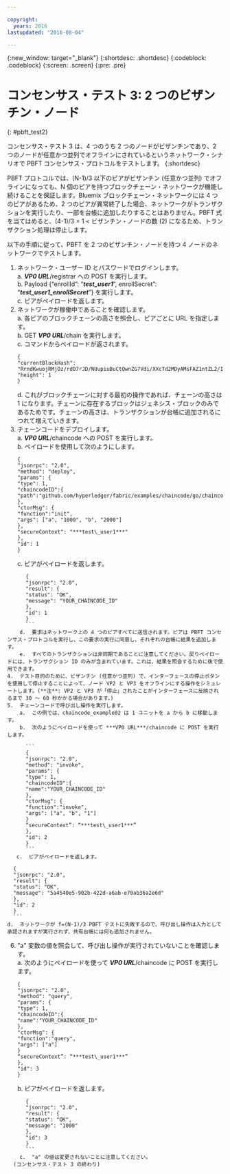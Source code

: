 ```yaml
---

copyright:
  years: 2016
lastupdated: "2016-08-04"

---
```


{:new_window: target="_blank"}
{:shortdesc: .shortdesc}
{:codeblock: .codeblock}
{:screen: .screen}
{:pre: .pre}


# コンセンサス・テスト 3: 2 つのビザンチン・ノード
{: #pbft_test2}


コンセンサス・テスト 3 は、4 つのうち 2 つのノードがビザンチンであり、2 つのノードが任意かつ並列でオフラインにされているというネットワーク・シナリオで PBFT コンセンサス・プロトコルをテストします。
{:shortdesc}

PBFT プロトコルでは、(N-1)/3 以下のピアがビザンチン (任意かつ並列) でオフラインになっても、N 個のピアを持つブロックチェーン・ネットワークが機能し続けることを保証します。Bluemix ブロックチェーン・ネットワークには 4 つのピアがあるため、2 つのピアが異常終了した場合、ネットワークがトランザクションを実行したり、一部を台帳に追加したりすることはありません。PBFT 式を当てはめると、(4-1)/3 = 1 < ビザンチン・ノードの数 (2) になるため、トランザクション処理は停止します。

以下の手順に従って、PBFT を 2 つのビザンチン・ノードを持つ 4 ノードのネットワークでテストします。
1.  ネットワーク・ユーザー ID とパスワードでログインします。  
    a.  ***VP0 URL***/registrar への POST を実行します。  
    b.  Payload {“enrollId”: “***test\_user1***”, enrollSecret”: “***test\_user1\_enrollSecret***”} を実行します。  
    c.  ピアがペイロードを返します。
2.  ネットワークが稼働中であることを確認します。  
    a.  各ピアのブロックチェーンの高さを照会し、ピアごとに URL を指定します。  
    b.  GET ***VP0 URL***/chain を実行します。  
    c.  コマンドからペイロードが返されます。
      ```
      {
      "currentBlockHash": "RrndKwuojRMjOz/rdD7rJD/NUupiuBuCtQwnZG7Vdi/XXcTd2MDyAMsFAZ1ntZL2/IIcSUeatIZAKS6ss7fEvg==",
      "height": 1
      }
      ```
    d.  これがブロックチェーンに対する最初の操作であれば、チェーンの高さは 1 になります。チェーンに存在するブロックはジェネシス・ブロックのみであるためです。チェーンの高さは、トランザクションが台帳に追加されるにつれて増えていきます。
3.  チェーンコードをデプロイします。  
    a.  ***VP0 URL***/chaincode への POST を実行します。  
    b.  ペイロードを使用して次のようにします。  
      ```
      {
      "jsonrpc": "2.0",
      "method": "deploy",
      "params": {
      "type": 1,
      "chaincodeID":{
      "path":"github.com/hyperledger/fabric/examples/chaincode/go/chaincode_example02"
      },
      "ctorMsg": {
      "function":"init",
      "args": ["a", "1000", "b", "2000"]
      },
      "secureContext": "***test\_user1***"
      },
      "id": 1
      }
      ```
    c.  ピアがペイロードを返します。
```
      {
      "jsonrpc": "2.0",
      "result": {
      "status": "OK",
      "message": "YOUR_CHAINCODE_ID"
      },
      "id": 1
      }
      ```
    d.  要求はネットワーク上の 4 つのピアすべてに送信されます。ピアは PBFT コンセンサス・プロトコルを実行し、この要求の実行に同意し、それぞれの台帳に結果を追加します。  
    e.  すべてのトランザクションは非同期であることに注意してください。戻りペイロードには、トランザクション ID のみが含まれています。これは、結果を照会するために後で使用できます。
4.  テスト目的のために、ビザンチン (任意かつ並列) で、インターフェースの停止ボタンを使用して停止することによって、ノード VP2 と VP3 をオフラインにする操作をシミュレートします。(**注**: VP2 と VP3 が「停止」されたことがインターフェースに反映されるまで 30 ～ 60 秒かかる場合があります。)
5.  チェーンコードで呼び出し操作を実行します。  
    a.  この例では、chaincode_example02 は 1 ユニットを a から b に移動します。  
    b.  次のようにペイロードを使って ***VP0 URL***/chaincode に POST を実行します。

      ```
      {
      "jsonrpc": "2.0",
      "method": "invoke",
      "params": {
      "type": 1,
      "chaincodeID":{
      "name":"YOUR_CHAINCODE_ID"
      },
      "ctorMsg": {
      "function":"invoke",
      "args": ["a", "b", "1"]
      }
      “secureContext”: “***test\_user1***”
      },
      "id": 2
      }
      ```
   c.  ピアがペイロードを返します。
```
      {
      "jsonrpc": "2.0",
      "result": {
      "status": "OK",
      "message": "5a4540e5-902b-422d-a6ab-e70ab36a2e6d"
      },
      "id": 2
      }
      ```
    d.  ネットワークが f=(N-1)/3 PBFT テストに失敗するので、呼び出し操作は入力として承認されますが実行されず、共有台帳には何も追加されません。
6.  "a" 変数の値を照会して、呼び出し操作が実行されていないことを確認します。  
    a.  次のようにペイロードを使って ***VP0 URL***/chaincode に POST を実行します。

      ```
      {
      "jsonrpc": "2.0",
      "method": "query",
      "params": {
      "type": 1,
      "chaincodeID":{
      "name":"YOUR_CHAINCODE_ID"
      },
      "ctorMsg": {
      "function":"query",
      "args": ["a"]
      }
      “secureContext”: “***test\_user1***”
      },
      "id": 3
      }
      ```
    b.  ピアがペイロードを返します。
```
      {
      "jsonrpc": "2.0",
      "result": {
      "status": "OK",
      "message": "1000"
      },
      "id": 3
      }
      ```
    c.  "a" の値は変更されないことに注意してください。
  (コンセンサス・テスト 3 の終わり)
